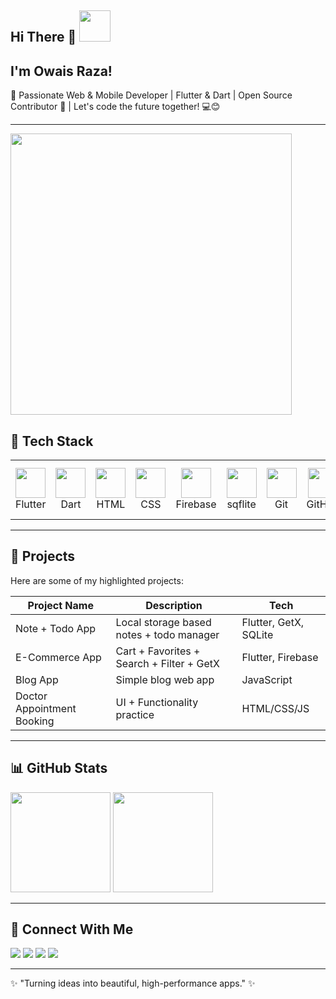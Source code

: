 <h2>Hi There 👋 <img src="https://github.com/user-attachments/assets/2992c28a-ec1c-485d-af43-99d24936de0e" width="50"/></h2>
<h2> I'm Owais Raza! </h2>

🚀 Passionate Web & Mobile Developer | Flutter & Dart | Open Source Contributor 🌟 | Let's code the future together! 💻😊

---

<img src="https://github.com/user-attachments/assets/38d525e1-48e2-4a4d-baa5-2ddb365737af" width="450"/>


## 🔧 Tech Stack
<div align="left">
  <table>
    <tr>
      <td align="center"><img src="https://cdn.jsdelivr.net/gh/devicons/devicon/icons/flutter/flutter-original.svg" width="48"/><br/>Flutter</td>
      <td align="center"><img src="https://cdn.jsdelivr.net/gh/devicons/devicon/icons/dart/dart-original.svg" width="48"/><br/>Dart</td>
      <td align="center"><img src="https://cdn.jsdelivr.net/gh/devicons/devicon/icons/html5/html5-original.svg" width="48"/><br/>HTML</td>
      <td align="center"><img src="https://cdn.jsdelivr.net/gh/devicons/devicon/icons/css3/css3-original.svg" width="48"/><br/>CSS</td>
      <td align="center"><img src="https://cdn.jsdelivr.net/gh/devicons/devicon/icons/firebase/firebase-plain.svg" width="48"/><br/>Firebase</td>
      <td align="center"><img src="https://cdn.jsdelivr.net/gh/devicons/devicon/icons/sqlite/sqlite-original.svg" width="48"/><br/>sqflite</td>
      <td align="center"><img src="https://cdn.jsdelivr.net/gh/devicons/devicon/icons/git/git-original.svg" width="48"/><br/>Git</td>
      <td align="center"><img src="https://cdn.jsdelivr.net/gh/devicons/devicon/icons/github/github-original.svg" width="48"/><br/>GitHub</td>
      <td align="center"><img src="https://cdn.jsdelivr.net/gh/devicons/devicon/icons/vscode/vscode-original.svg" width="48"/><br/>VS Code</td>
      <td align="center"><img src="https://cdn.jsdelivr.net/gh/devicons/devicon/icons/androidstudio/androidstudio-original.svg" width="48"/><br/>Android Studio</td>
    </tr>
  </table>
</div>

---

## 🚀 Projects
Here are some of my highlighted projects:

| Project Name | Description | Tech |
|--------------|-------------|------|
| Note + Todo App | Local storage based notes + todo manager | Flutter, GetX, SQLite |
| E-Commerce App | Cart + Favorites + Search + Filter + GetX | Flutter, Firebase |
| Blog App | Simple blog web app | JavaScript |
| Doctor Appointment Booking | UI + Functionality practice | HTML/CSS/JS |

---

## 📊 GitHub Stats
<p align="left">
  <img src="https://github-readme-stats.vercel.app/api?username=OwaisRaza1941&show_icons=true&theme=tokyonight&count_private=true" height="160"/>
  <img src="https://github-readme-stats.vercel.app/api/top-langs/?username=OwaisRaza1941&layout=compact&theme=tokyonight" height="160"/>
</p>

---

## 🤝 Connect With Me
<p align="left">
  <a href="https://github.com/OwaisRaza1941"><img src="https://img.shields.io/badge/GitHub-171515?style=for-the-badge&logo=github&logoColor=white"/></a>
  <a href="https://www.linkedin.com/in/owais-raza-47273a347"><img src="https://img.shields.io/badge/LinkedIn-0077b5?style=for-the-badge&logo=linkedin&logoColor=white"/></a>
  <a href="https://facebook.com/FlutterWithOwaisRaza"><img src="https://img.shields.io/badge/Facebook-1877F2?style=for-the-badge&logo=facebook&logoColor=white"/></a>
  <a href="mailto:owaisraza55670@gmail.com"><img src="https://img.shields.io/badge/Email-D14836?style=for-the-badge&logo=gmail&logoColor=white"/></a>
</p>

---

✨ "Turning ideas into beautiful, high-performance apps." ✨